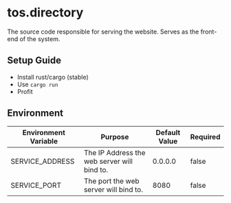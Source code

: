 # tos.directory
The source code responsible for serving the website. Serves as the front-end of the system.

## Setup Guide
- Install rust/cargo (stable)
- Use `cargo run`
- Profit

## Environment

|Environment Variable|Purpose|Default Value|Required|
|---|---|---|---|
|SERVICE_ADDRESS|The IP Address the web server will bind to.|0.0.0.0|false|
|SERVICE_PORT|The port the web server will bind to.|8080|false|
